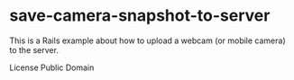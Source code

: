 save-camera-snapshot-to-server
==============================
This is a Rails example about how to upload a webcam (or mobile camera) to the server.

License Public Domain